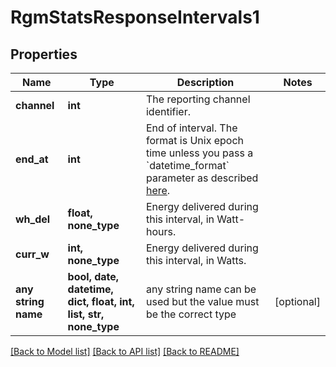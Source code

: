 # RgmStatsResponseIntervals1


## Properties
Name | Type | Description | Notes
------------ | ------------- | ------------- | -------------
**channel** | **int** | The reporting channel identifier. | 
**end_at** | **int** | End of interval. The format is Unix epoch time unless you pass a &#x60;datetime_format&#x60; parameter as described [here](https://developer.enphase.com/docs#Datetimes). | 
**wh_del** | **float, none_type** | Energy delivered during this interval, in Watt-hours. | 
**curr_w** | **int, none_type** | Energy delivered during this interval, in Watts. | 
**any string name** | **bool, date, datetime, dict, float, int, list, str, none_type** | any string name can be used but the value must be the correct type | [optional]

[[Back to Model list]](../README.md#documentation-for-models) [[Back to API list]](../README.md#documentation-for-api-endpoints) [[Back to README]](../README.md)


